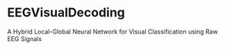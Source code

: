 # EEGVisualDecoding
A Hybrid Local-Global Neural Network for Visual Classification using Raw EEG Signals
